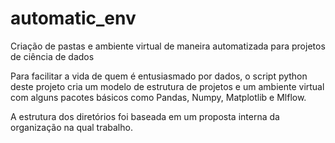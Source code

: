 # automatic_env

Criação de pastas e ambiente virtual de maneira automatizada para projetos de ciência de dados

Para facilitar a vida de quem é entusiasmado por dados, o script python deste projeto cria um modelo de estrutura de projetos e um ambiente virtual com alguns pacotes básicos como Pandas, Numpy, Matplotlib e Mlflow.

A estrutura dos diretórios foi baseada em um proposta interna da organização na qual trabalho.
